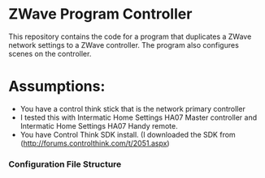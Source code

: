 ZWave Program Controller
========================

This repository contains the code for a program that duplicates a ZWave network settings to a ZWave controller. The program also configures scenes on the controller.

# Assumptions:
*  You have a control think stick that is the network primary controller
* I tested this with Intermatic Home Settings HA07 Master controller and Intermatic Home Settings HA07 Handy remote.
* You have Control Think SDK install. (I downloaded the SDK from (http://forums.controlthink.com/t/2051.aspx)


### Configuration File Structure
